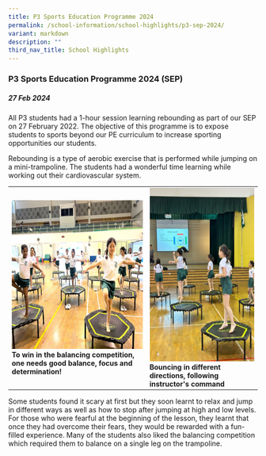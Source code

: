 ```yaml
---
title: P3 Sports Education Programme 2024
permalink: /school-information/school-highlights/p3-sep-2024/
variant: markdown
description: ""
third_nav_title: School Highlights
---
```

### P3 Sports Education Programme 2024 (SEP)

##### 27 Feb 2024

All P3 students had a 1-hour session learning rebounding as part of our SEP on 27 February 2022. The objective of this programme is to expose students to sports beyond our PE curriculum to increase sporting opportunities our students.

Rebounding is a type of aerobic exercise that is performed while jumping on a mini-trampoline. The students had a wonderful time learning while working out their cardiovascular system. 

<table>
<tbody><tr>
		<td><img alt="childday01" src="/images/P3%20SEP%202024/To_win_in_the_balancing_competition.jpg" style="width:450px;height:300px;"><b>To win in the balancing competition, one needs good balance, focus and determination!</b></td>
		<td><img alt="childday02" src="/images/P3%20SEP%202024/Bouncing_in_different_directions.jpg" style="width:400px;height:350px;"><b>Bouncing in different directions, following instructor's command</b></td>
</tr></tbody></table>

Some students found it scary at first but they soon learnt to relax and jump in different ways as well as how to stop after jumping at high and low levels. For those who were fearful at the beginning of the lesson, they learnt that once they had overcome their fears, they would be rewarded with a fun-filled experience. Many of the students also liked the balancing competition which required them to balance on a single leg on the trampoline.

